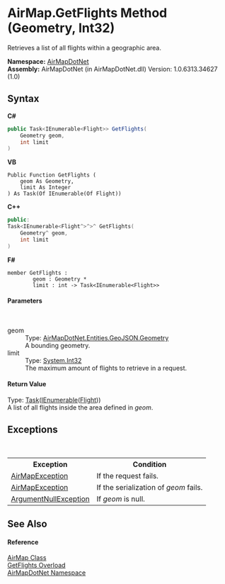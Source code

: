 # AirMap.GetFlights Method (Geometry, Int32)
 

Retrieves a list of all flights within a geographic area.

**Namespace:**&nbsp;<a href="N_AirMapDotNet">AirMapDotNet</a><br />**Assembly:**&nbsp;AirMapDotNet (in AirMapDotNet.dll) Version: 1.0.6313.34627 (1.0)

## Syntax

**C#**<br />
``` C#
public Task<IEnumerable<Flight>> GetFlights(
	Geometry geom,
	int limit
)
```

**VB**<br />
``` VB
Public Function GetFlights ( 
	geom As Geometry,
	limit As Integer
) As Task(Of IEnumerable(Of Flight))
```

**C++**<br />
``` C++
public:
Task<IEnumerable<Flight^>^>^ GetFlights(
	Geometry^ geom, 
	int limit
)
```

**F#**<br />
``` F#
member GetFlights : 
        geom : Geometry * 
        limit : int -> Task<IEnumerable<Flight>> 

```


#### Parameters
&nbsp;<dl><dt>geom</dt><dd>Type: <a href="T_AirMapDotNet_Entities_GeoJSON_Geometry">AirMapDotNet.Entities.GeoJSON.Geometry</a><br />A bounding geometry.</dd><dt>limit</dt><dd>Type: <a href="http://msdn2.microsoft.com/en-us/library/td2s409d" target="_blank">System.Int32</a><br />The maximum amount of flights to retrieve in a request.</dd></dl>

#### Return Value
Type: <a href="http://msdn2.microsoft.com/en-us/library/dd321424" target="_blank">Task</a>(<a href="http://msdn2.microsoft.com/en-us/library/9eekhta0" target="_blank">IEnumerable</a>(<a href="T_AirMapDotNet_Entities_FlightAPI_Flight">Flight</a>))<br />A list of all flights inside the area defined in *geom*.

## Exceptions
&nbsp;<table><tr><th>Exception</th><th>Condition</th></tr><tr><td><a href="T_AirMapDotNet_AirMapException">AirMapException</a></td><td>If the request fails.</td></tr><tr><td><a href="T_AirMapDotNet_AirMapException">AirMapException</a></td><td>If the serialization of *geom* fails.</td></tr><tr><td><a href="http://msdn2.microsoft.com/en-us/library/27426hcy" target="_blank">ArgumentNullException</a></td><td>If *geom* is null.</td></tr></table>

## See Also


#### Reference
<a href="T_AirMapDotNet_AirMap">AirMap Class</a><br /><a href="Overload_AirMapDotNet_AirMap_GetFlights">GetFlights Overload</a><br /><a href="N_AirMapDotNet">AirMapDotNet Namespace</a><br />